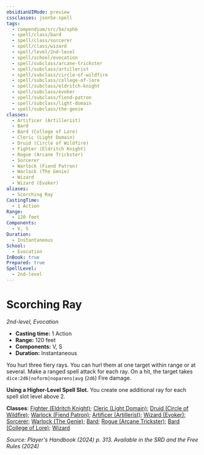```yaml
---
obsidianUIMode: preview
cssclasses: json5e-spell
tags:
  - compendium/src/5e/xphb
  - spell/class/bard
  - spell/class/sorcerer
  - spell/class/wizard
  - spell/level/2nd-level
  - spell/school/evocation
  - spell/subclass/arcane-trickster
  - spell/subclass/artillerist
  - spell/subclass/circle-of-wildfire
  - spell/subclass/college-of-lore
  - spell/subclass/eldritch-knight
  - spell/subclass/evoker
  - spell/subclass/fiend-patron
  - spell/subclass/light-domain
  - spell/subclass/the-genie
classes:
  - Artificer (Artillerist)
  - Bard
  - Bard (College of Lore)
  - Cleric (Light Domain)
  - Druid (Circle of Wildfire)
  - Fighter (Eldritch Knight)
  - Rogue (Arcane Trickster)
  - Sorcerer
  - Warlock (Fiend Patron)
  - Warlock (The Genie)
  - Wizard
  - Wizard (Evoker)
aliases:
  - Scorching Ray
CastingTime:
  - 1 Action
Range:
  - 120 feet
Components:
  - V, S
Duration:
  - Instantaneous
School:
  - Evocation
InBook: true
Prepared: true
SpellLevel:
  - 2nd-level
---
```

# Scorching Ray
*2nd-level, Evocation*  


- **Casting time:** 1 Action
- **Range:** 120 feet
- **Components:** V, S
- **Duration:** Instantaneous

You hurl three fiery rays. You can hurl them at one target within range or at several. Make a ranged spell attack for each ray. On a hit, the target takes `dice:2d6|noform|noparens|avg` (`2d6`) Fire damage.

**Using a Higher-Level Spell Slot.** You create one additional ray for each spell slot level above 2.

**Classes**: [Fighter (Eldritch Knight)](/3-Mechanics/CLI/lists/list-spells-classes-eldritch-knight-xphb.md "subclass=XPHB;class=XPHB"); [Cleric (Light Domain)](/3-Mechanics/CLI/lists/list-spells-classes-light-domain-xphb.md "subclass=XPHB;class=XPHB"); [Druid (Circle of Wildfire)](/3-Mechanics/CLI/lists/list-spells-classes-circle-of-wildfire-tce.md "subclass=TCE;class=XPHB"); [Warlock (Fiend Patron)](/3-Mechanics/CLI/lists/list-spells-classes-fiend-patron-xphb.md "subclass=XPHB;class=XPHB"); [Artificer (Artillerist)](/3-Mechanics/CLI/lists/list-spells-classes-artillerist-tce.md "subclass=TCE;class=TCE"); [Wizard (Evoker)](/3-Mechanics/CLI/lists/list-spells-classes-evoker-xphb.md "subclass=XPHB;class=XPHB"); [Sorcerer](/3-Mechanics/CLI/lists/list-spells-classes-sorcerer.md); [Warlock (The Genie)](/3-Mechanics/CLI/lists/list-spells-classes-the-genie-tce.md "subclass=TCE;class=XPHB"); [Bard](/3-Mechanics/CLI/lists/list-spells-classes-bard.md); [Rogue (Arcane Trickster)](/3-Mechanics/CLI/lists/list-spells-classes-arcane-trickster-xphb.md "subclass=XPHB;class=XPHB"); [Bard (College of Lore)](/3-Mechanics/CLI/lists/list-spells-classes-college-of-lore-xphb.md "subclass=XPHB;class=XPHB"); [Wizard](/3-Mechanics/CLI/lists/list-spells-classes-wizard.md)

*Source: Player's Handbook (2024) p. 313. Available in the <span title='Systems Reference Document (5.2)'>SRD</span> and the Free Rules (2024)*